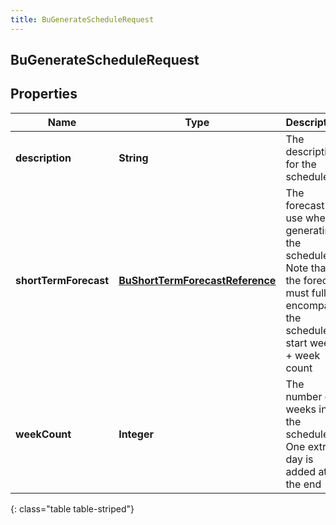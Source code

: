 ```yaml
---
title: BuGenerateScheduleRequest
---
```

## BuGenerateScheduleRequest


## Properties

| Name | Type | Description | Notes |
| ------------ | ------------- | ------------- | ------------- |
| **description** | <!----><!---->**String**<!----> | The description for the schedule |  |
| **shortTermForecast** | <!----><!---->[**BuShortTermForecastReference**](BuShortTermForecastReference.html)<!----> | The forecast to use when generating the schedule.  Note that the forecast must fully encompass the schedule&#39;s start week + week count |  |
| **weekCount** | <!----><!---->**Integer**<!----> | The number of weeks in the schedule. One extra day is added at the end |  |
{: class="table table-striped"}



